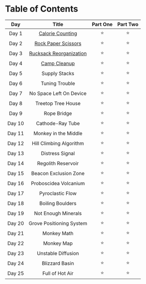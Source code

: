 # Table of Contents

| Day  | Title | Part One  | Part Two |
| :---: | :---: | :---: | :---: |
| Day 1  | [Calorie Counting](https://github.com/SandraMavsar/AdventOfCode/blob/main/2022/Day1/solution.py) | :star:  | :star:  |
| Day 2 | [Rock Paper Scissors](https://github.com/SandraMavsar/AdventOfCode/blob/main/2022/Day2/solution.py)  | :star:  | :star:  |
| Day 3 | [Rucksack Reorganization](https://github.com/SandraMavsar/AdventOfCode/blob/main/2022/Day3/solution.py)  | :star:  | :star:  |
| Day 4 | [Camp Cleanup](https://github.com/SandraMavsar/AdventOfCode/blob/main/2022/Day4/solution.py)  | :star:  | :star:  |
| Day 5 | Supply Stacks  | :star:  | :star:  |
| Day 6 | Tuning Trouble  | :star:  | :star:  |
| Day 7 | No Space Left On Device  | :star:  | :star:  |
| Day 8 | Treetop Tree House  | :star:  | :star:  |
| Day 9 | Rope Bridge  | :star:  | :star:  |
| Day 10 | Cathode-Ray Tube  | :star:  | :star:  |
| Day 11 | Monkey in the Middle  | :star:  | :star:  |
| Day 12 | Hill Climbing Algorithm  | :star:  | :star:  |
| Day 13 | Distress Signal  | :star:  | :star:  |
| Day 14 | Regolith Reservoir  | :star:  | :star:  |
| Day 15 | Beacon Exclusion Zone  | :star:  | :star:  |
| Day 16 | Proboscidea Volcanium  | :star:  | :star:  |
| Day 17 | Pyroclastic Flow  | :star:  | :star:  |
| Day 18 | Boiling Boulders  | :star:  | :star:  |
| Day 19 | Not Enough Minerals  | :star:  | :star:  |
| Day 20 | Grove Positioning System  | :star:  | :star:  |
| Day 21 | Monkey Math  | :star:  | :star:  |
| Day 22 | Monkey Map  | :star:  | :star:  |
| Day 23 | Unstable Diffusion  | :star:  | :star:  |
| Day 24 | Blizzard Basin  | :star:  | :star:  |
| Day 25 | Full of Hot Air  | :star:  | :star:  |
